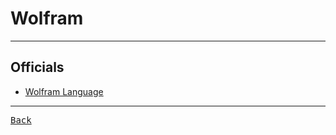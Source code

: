 # Wolfram

---

## Officials

- [Wolfram Language](https://www.wolfram.com/language/)

---

[<kbd> Back </kbd>](./readme.md)
